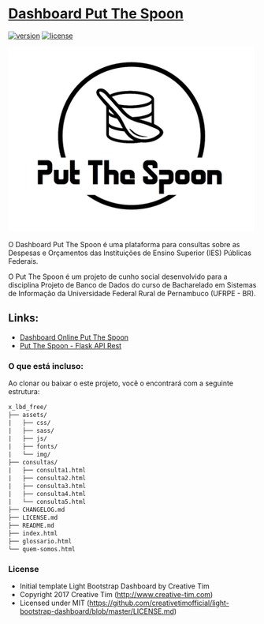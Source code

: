 # [Dashboard Put The Spoon](https://jmontejr.github.io/dashboard-putthespoon/)
[![version][version-badge]][CHANGELOG] [![license][license-badge]][LICENSE]

<img src="https://github.com/jmontejr/dashboard-putthespoon/blob/master/assets/img/logo_putthespoon.png" width="500">

O Dashboard Put The Spoon é uma plataforma para consultas sobre as Despesas e Orçamentos das Instituições de Ensino Superior (IES) Públicas Federais. 

O Put The Spoon é um projeto de cunho social desenvolvido para a disciplina Projeto de Banco de Dados do curso de Bacharelado em Sistemas de Informação da Universidade Federal Rural de Pernambuco (UFRPE - BR).

## Links:

+ [Dashboard Online Put The Spoon](https://jmontejr.github.io/dashboard-putthespoon/)
+ [Put The Spoon - Flask API Rest](https://github.com/ProjetosDeBD-2018-2/put-the-spoon)

### O que está incluso:

Ao clonar ou baixar o este projeto, você o encontrará com a seguinte estrutura:

```
x_lbd_free/
├── assets/
|   ├── css/
|   ├── sass/
|   ├── js/
|   ├── fonts/
|   └── img/
├── consultas/
|   ├── consulta1.html
|   ├── consulta2.html
|   ├── consulta3.html
|   ├── consulta4.html
|   └── consulta5.html
├── CHANGELOG.md
├── LICENSE.md
├── README.md
├── index.html
├── glossario.html
└── quem-somos.html
```

### License

- Initial template Light Bootstrap Dashboard by Creative Tim
- Copyright 2017 Creative Tim (http://www.creative-tim.com)
- Licensed under MIT (https://github.com/creativetimofficial/light-bootstrap-dashboard/blob/master/LICENSE.md)

[CHANGELOG]: ./CHANGELOG.md
[LICENSE]: ./LICENSE.md
[version-badge]: https://img.shields.io/badge/version-1.0.0-blue.svg
[license-badge]: https://img.shields.io/badge/license-MIT-blue.svg
